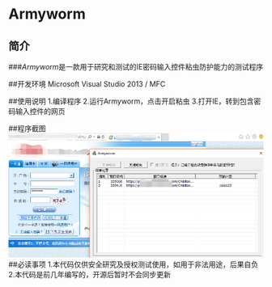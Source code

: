 # Armyworm
  
          
## 简介
###*Armyworm*是一款用于研究和测试的IE密码输入控件粘虫防护能力的测试程序

##开发环境
    Microsoft Visual Studio 2013 / MFC
    
##使用说明
    1.编译程序
    2.运行Armyworm，点击开启粘虫
    3.打开IE，转到包含密码输入控件的网页
   
##程序截图
 ![image](https://github.com/DrizzleRisk/Armyworm/blob/master/screenshot.png)
##必读事项
	1.本代码仅供安全研究及授权测试使用，如用于非法用途，后果自负
	2.本代码是前几年编写的，开源后暂时不会同步更新

